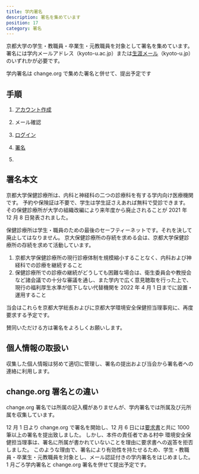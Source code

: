 ```yaml
---
title: 学内署名
description: 署名を集めています
position: 17
category: 署名
---
```


<users-counter></users-counter>

京都大学の学生・教職員・卒業生・元教職員を対象として署名を集めています。署名には学内メールアドレス（kyoto-u.ac.jp）または[生涯メール](http://www.alumni.kyoto-u.ac.jp/)（kyoto-u.jp）のいずれかが必要です。

学内署名は change.org で集めた署名と併せて、提出予定です

## 手順

1. [アカウント作成](/signup)

1. メール確認

1. [ログイン](/signin)

1. [署名](/signature-edit)

1. <sign-out></sign-out>

## 署名本文

京都大学保健診療所は、内科と神経科の二つの診療科を有する学内向け医療機関です。
予約や保険証は不要で、学生は学生証さえあれば無料で受診できます。その保健診療所が大学の組織改編により来年度から廃止されることが 2021 年 12 月 8 日発表されました。

保健診療所は学生・職員のための最後のセーフティーネットです。それを決して廃止してはなりません。
京大保健診療所の存続を求める会は、京都大学保健診療所の存続を求めて活動しています。

1. 京都大学保健診療所の現行診療体制を規模縮小することなく、内科および神経科での診療を継続すること
2. 保健診療所での診療の継続がどうしても困難な場合は、衛生委員会や教授会など諸会議での十分な審議を通し、また学内で広く意見聴取を行った上で、現行の福利厚生水準が低下しない代替機関を 2022 年 4 月 1 日までに設置・運用すること

当会はこれらを京都大学総長およびに京都大学環境安全保健担当理事宛に、再度要求する予定です。

賛同いただける方は署名をよろしくお願いします。

## 個人情報の取扱い

収集した個人情報は努めて適切に管理し、署名の提出および当会から署名者への連絡に利用します。

## change.org 署名との違い

change.org 署名では所属の記入欄がありませんが、学内署名では所属及び元所属を収集しています。

12 月 1 日より change.org で署名を開始し、12 月 6 日には[要求書](/request1206)と共に 1000 筆以上の署名を提出致しました。
しかし、本件の責任者である村中 環境安全保健担当理事は、署名に所属が書かれていないことを理由に要求書への返答を拒否しました。
このような理由で、署名により有効性を持たせるため、学生・教職員・卒業生・元教職員を対象とし、メール認証付きの学内署名をはじめました。
1 月ごろ学内署名と change.org 署名を併せて提出予定です。
